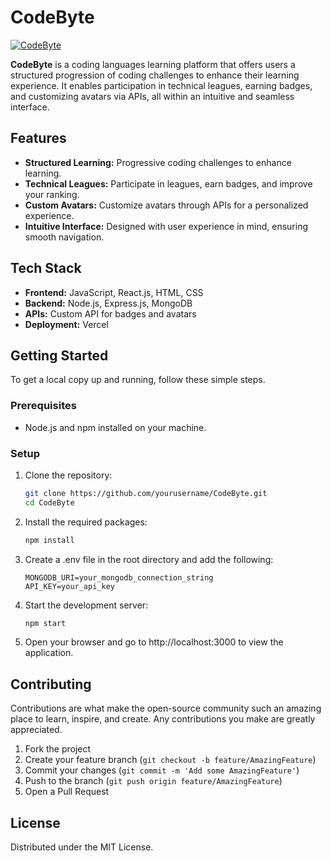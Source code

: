 # CodeByte

[![CodeByte](https://img.shields.io/badge/Deployed-Online-blue.svg)](https://codebyte-live.vercel.app/)

**CodeByte** is a coding languages learning platform that offers users a structured progression of coding challenges to enhance their learning experience. It enables participation in technical leagues, earning badges, and customizing avatars via APIs, all within an intuitive and seamless interface.

## Features

- **Structured Learning:** Progressive coding challenges to enhance learning.
- **Technical Leagues:** Participate in leagues, earn badges, and improve your ranking.
- **Custom Avatars:** Customize avatars through APIs for a personalized experience.
- **Intuitive Interface:** Designed with user experience in mind, ensuring smooth navigation.

## Tech Stack

- **Frontend:** JavaScript, React.js, HTML, CSS
- **Backend:** Node.js, Express.js, MongoDB
- **APIs:** Custom API for badges and avatars
- **Deployment:** Vercel

## Getting Started

To get a local copy up and running, follow these simple steps.

### Prerequisites

- Node.js and npm installed on your machine.

### Setup

1. Clone the repository:
   ```bash
   git clone https://github.com/yourusername/CodeByte.git
   cd CodeByte

2. Install the required packages:
   ```bash
   npm install

3. Create a .env file in the root directory and add the following:
   ```plaintext
   MONGODB_URI=your_mongodb_connection_string
   API_KEY=your_api_key
4. Start the development server:
   ```bash
   npm start
5. Open your browser and go to http://localhost:3000 to view the application.

## Contributing

Contributions are what make the open-source community such an amazing place to learn, inspire, and create. Any contributions you make are greatly appreciated.

1. Fork the project
2. Create your feature branch (`git checkout -b feature/AmazingFeature`)
3. Commit your changes (`git commit -m 'Add some AmazingFeature'`)
4. Push to the branch (`git push origin feature/AmazingFeature`)
5. Open a Pull Request

## License

Distributed under the MIT License. 





